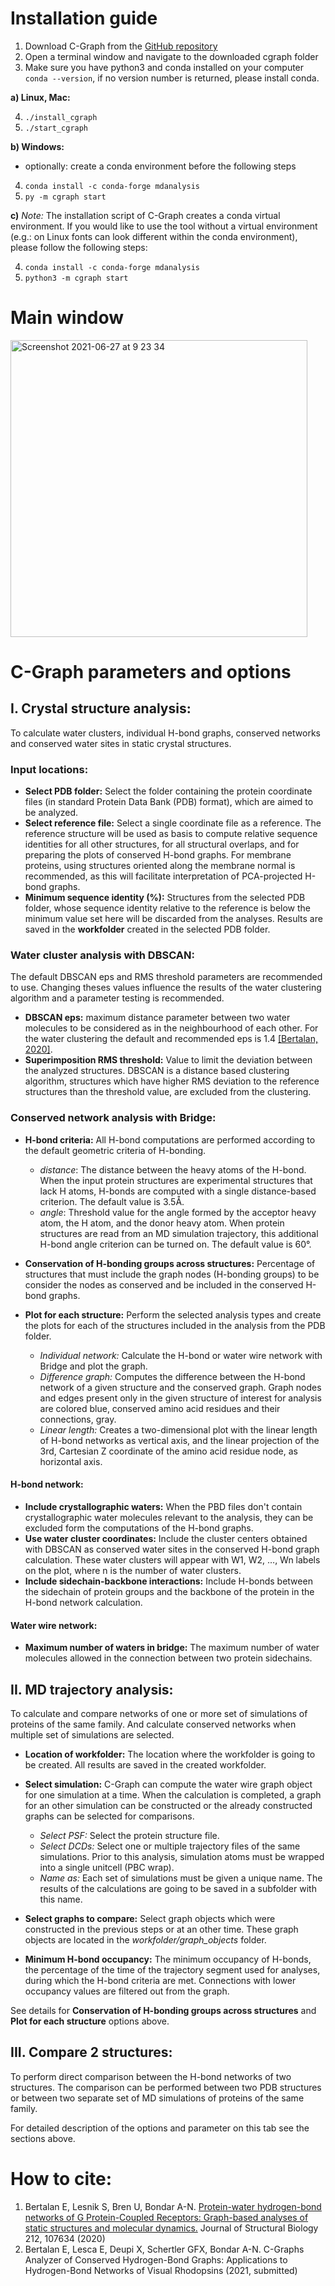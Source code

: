 # Installation guide
1. Download C-Graph from the [GitHub repository](https://github.com/evabertalan/cgraph)
2. Open a terminal window and navigate to the downloaded cgraph folder
3. Make sure you have python3 and conda installed on your computer `conda --version`, if no version number is returned, please install conda.

**a) Linux, Mac:**

  4. `./install_cgraph`
  5. `./start_cgraph`
 
**b) Windows:**
  
  * optionally: create a conda environment before the following steps
  4. `conda install -c conda-forge mdanalysis`
  5. `py -m cgraph start`

**c)** _Note:_ The installation script of C-Graph creates a conda virtual environment. If you would like to use the tool without a virtual environment (e.g.: on Linux fonts can look different within the conda environment), please follow the following steps:

  4. `conda install -c conda-forge mdanalysis`
  5. `python3 -m cgraph start`

# Main window
<img width="475" alt="Screenshot 2021-06-27 at 9 23 34" src="https://user-images.githubusercontent.com/15729207/123536226-6569de00-d729-11eb-9386-9535a8bd9bd1.png">


# C-Graph parameters and options
## I. Crystal structure analysis:
To calculate water clusters, individual H-bond graphs, conserved networks and conserved water sites in static crystal structures.

### Input locations:
* **Select PDB folder:** Select the folder containing the protein coordinate files (in standard Protein Data Bank (PDB) format), which are aimed to be analyzed.
* **Select reference file:** Select a single coordinate file as a reference. The reference structure will be used as basis to compute relative sequence identities for all other structures, for all structural overlaps, and for preparing the plots of conserved H-bond graphs. For membrane proteins, using structures oriented along the membrane normal is recommended, as this will facilitate interpretation of PCA-projected H-bond graphs.
* **Minimum sequence identity (%):** Structures from the selected PDB folder, whose sequence identity relative to the reference is below the minimum value set here will be discarded from the analyses.
Results are saved in the __workfolder__ created in the selected PDB folder.

### Water cluster analysis with DBSCAN:
The default DBSCAN eps and RMS threshold parameters are recommended to use. Changing theses values influence the results of the water clustering algorithm and a parameter testing is recommended.
* **DBSCAN eps:** maximum distance parameter between two water molecules to be considered as in the neighbourhood of each other. For the water clustering the default and recommended eps is 1.4 [[Bertalan, 2020]](https://www.sciencedirect.com/science/article/pii/S1047847720302070).
* **Superimposition RMS threshold:** Value to limit the deviation between the analyzed structures. DBSCAN is a distance based clustering algorithm, structures which have higher RMS deviation to the reference structures than the threshold value, are excluded from the clustering.

### Conserved network analysis with Bridge:
* **H-bond criteria:** All H-bond computations are performed according to the default geometric criteria of H-bonding.
  * *distance*: The distance between the heavy atoms of the H-bond. When the input protein structures are experimental structures that lack H atoms, H-bonds are computed with a single distance-based criterion. The default value is 3.5Å.
  * *angle*: Threshold value for the angle formed by the acceptor heavy atom, the H atom, and the donor heavy atom. When protein structures are read from an MD simulation trajectory, this additional H-bond angle criterion can be turned on. The default value is 60°.

* **Conservation of H-bonding groups across structures:** Percentage of structures that must include the graph nodes (H-bonding groups) to be consider the nodes as conserved and be included in the conserved H-bond graphs.
* **Plot for each structure:** Perform the selected analysis types and create the plots for each of the structures included in the analysis from the PDB folder.
  * *Individual network:* Calculate the H-bond or water wire network with Bridge and plot the graph.
  * *Difference graph:* Computes the difference between the H-bond network of a given structure and the conserved graph. Graph nodes and edges present only in the given structure of interest for analysis are colored blue, conserved amino acid residues and their connections, gray.
  * *Linear length:* Creates a two-dimensional plot with the linear length of H-bond networks as vertical axis, and the linear projection of the 3rd, Cartesian Z coordinate of the amino acid residue node, as horizontal axis.


#### H-bond network:
* **Include crystallographic waters:** When the PBD files don't contain crystallographic water molecules relevant to the analysis, they can be excluded form the computations of the H-bond graphs.
* **Use water cluster coordinates:** Include the cluster centers obtained with DBSCAN as conserved water sites in the conserved H-bond graph calculation. These water clusters will appear with W1, W2, …, Wn labels on the plot,  where n is the number of water clusters.
* **Include sidechain-backbone interactions:** Include H-bonds between the sidechain of protein groups and the backbone of the protein in the H-bond network calculation.

#### Water wire network:
* **Maximum number of waters in bridge:** The maximum number of water molecules allowed in the connection between two protein sidechains.

## II. MD trajectory analysis:
To calculate and compare networks of one or more set of simulations of proteins of the same family. And calculate conserved networks when multiple set of simulations are selected.
* **Location of workfolder:** The location where the workfolder is going to be created. All results are saved in the created workfolder.

* **Select simulation:** C-Graph can compute the water wire graph object for one simulation at a time. When the calculation is completed, a graph for an other simulation can be constructed or the already constructed graphs can be selected for comparisons.
  * *Select PSF:* Select the protein structure file.
  * *Select DCDs:* Select one or multiple trajectory files of the same simulations. Prior to this analysis, simulation atoms must be wrapped into a single unitcell (PBC wrap).
  * *Name as:* Each set of simulations must be given a unique name. The results of the calculations are going to be saved in a subfolder with this name.

* **Select graphs to compare:** Select graph objects which were constructed in the previous steps or at an other time. These graph objects are located in the *workfolder/graph_objects* folder.

* **Minimum H-bond occupancy:** The minimum occupancy of H-bonds, the percentage of the time of the trajectory segment used for analyses, during which the H-bond criteria are met. Connections with lower occupancy values are filtered out from the graph. 


See details for **Conservation of H-bonding groups across structures** and **Plot for each structure** options above.

## III. Compare 2 structures:
To perform direct comparison between the H-bond networks of two structures. The comparison can be performed between two PDB structures or between two separate set of MD simulations of proteins of the same family.

For detailed description of the options and parameter on this tab see the sections above.

# How to cite:
1.	Bertalan E, Lesnik S, Bren U, Bondar A-N. [Protein-water hydrogen-bond networks of G Protein-Coupled Receptors: Graph-based analyses of static structures and molecular dynamics.](https://www.sciencedirect.com/science/article/pii/S1047847720302070) Journal of Structural Biology 212, 107634 (2020)
2.	Bertalan E, Lesca E, Deupi X, Schertler GFX, Bondar A-N. C-Graphs Analyzer of Conserved Hydrogen-Bond Graphs: Applications to Hydrogen-Bond Networks of Visual Rhodopsins (2021, submitted)

